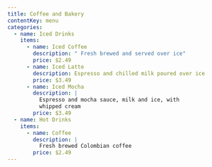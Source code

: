 ```yaml
---
title: Coffee and Bakery 
contentKey: menu
categories:
  - name: Iced Drinks
    items:
      - name: Iced Coffee
        description: " Fresh brewed and served over ice"
        price: $2.49
      - name: Iced Latte
        description: Espresso and chilled milk poured over ice
        price: $3.49
      - name: Iced Mocha
        description: |
          Espresso and mocha sauce, milk and ice, with
          whipped cream
        price: $3.49
  - name: Hot Drinks
    items:
      - name: Coffee
        description: |
          Fresh brewed Colombian coffee
        price: $2.49
---
```

